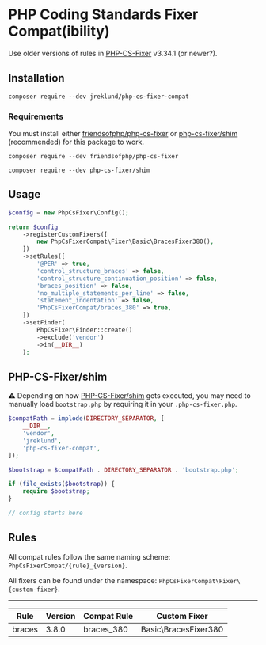 PHP Coding Standards Fixer Compat(ibility)
==========================

Use older versions of rules in [PHP-CS-Fixer][0] v3.34.1 (or newer?).

## Installation

```
composer require --dev jreklund/php-cs-fixer-compat
```

### Requirements

You must install either [friendsofphp/php-cs-fixer][0] or [php-cs-fixer/shim][1] (recommended) for this package to work.

```
composer require --dev friendsofphp/php-cs-fixer
```

```
composer require --dev php-cs-fixer/shim
```

## Usage

```php
$config = new PhpCsFixer\Config();

return $config
    ->registerCustomFixers([
        new PhpCsFixerCompat\Fixer\Basic\BracesFixer380(),
    ])
    ->setRules([
        '@PER' => true,
        'control_structure_braces' => false,
        'control_structure_continuation_position' => false,
        'braces_position' => false,
        'no_multiple_statements_per_line' => false,
        'statement_indentation' => false,
        'PhpCsFixerCompat/braces_380' => true,
    ])
    ->setFinder(
        PhpCsFixer\Finder::create()
        ->exclude('vendor')
        ->in(__DIR__)
    );
```

## PHP-CS-Fixer/shim

:warning: Depending on how [PHP-CS-Fixer/shim][1] gets executed, you may need to
manually load `bootstrap.php` by requiring it in your `.php-cs-fixer.php`.

```php
$compatPath = implode(DIRECTORY_SEPARATOR, [
    __DIR__,
    'vendor',
    'jreklund',
    'php-cs-fixer-compat',
]);

$bootstrap = $compatPath . DIRECTORY_SEPARATOR . 'bootstrap.php';

if (file_exists($bootstrap)) {
    require $bootstrap;
}

// config starts here
```

## Rules

All compat rules follow the same naming scheme: `PhpCsFixerCompat/{rule}_{version}`.

All fixers can be found under the namespace: `PhpCsFixerCompat\Fixer\{custom-fixer}`.

---

| Rule    | Version | Compat Rule | Custom Fixer         |
| ------- | ------- | ----------- | -------------------- |
| braces  | 3.8.0   | braces_380  | Basic\BracesFixer380 |

[0]: https://github.com/PHP-CS-Fixer/PHP-CS-Fixer
[1]: https://github.com/PHP-CS-Fixer/shim
